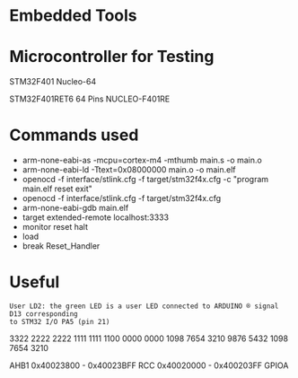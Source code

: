 # Embedded Tools


# Microcontroller for Testing

STM32F401
Nucleo-64

STM32F401RET6 64 Pins
NUCLEO-F401RE


# Commands used

- arm-none-eabi-as -mcpu=cortex-m4 -mthumb main.s -o main.o
- arm-none-eabi-ld -Ttext=0x08000000 main.o -o main.elf
- openocd -f interface/stlink.cfg -f target/stm32f4x.cfg -c "program main.elf reset exit"
- openocd -f interface/stlink.cfg -f target/stm32f4x.cfg
- arm-none-eabi-gdb main.elf
 - target extended-remote localhost:3333
 - monitor reset halt
 - load
 - break Reset_Handler


# Useful

```
User LD2: the green LED is a user LED connected to ARDUINO ® signal D13 corresponding
to STM32 I/O PA5 (pin 21) 
```

3322 2222 2222 1111 1111 1100 0000 0000
1098 7654 3210 9876 5432 1098 7654 3210

AHB1
0x40023800 - 0x40023BFF RCC
0x40020000 - 0x400203FF GPIOA

